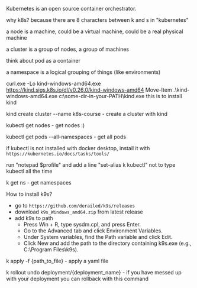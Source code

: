 Kubernetes is an open source container orchestrator.

why k8s? because there are 8 characters between k and s in "kubernetes"

a node is a machine, could be a virtual machine, could be a real physical machine

a cluster is a group of nodes, a group of machines

think about pod as a container

a namespace is a logical grouping of things (like environments)

curl.exe -Lo kind-windows-amd64.exe https://kind.sigs.k8s.io/dl/v0.26.0/kind-windows-amd64
Move-Item .\kind-windows-amd64.exe c:\some-dir-in-your-PATH\kind.exe
this is to install kind

kind create cluster --name k8s-course - create a cluster with kind

kubectl get nodes - get nodes :)

kubectl get pods --all-namespaces - get all pods

if kubectl is not installed with docker desktop, install it with `https://kubernetes.io/docs/tasks/tools/`

run "notepad $profile" and add a line "set-alias k kubectl" not to type kubectl all the time

k get ns - get namespaces

How to install k9s?
- go to `https://github.com/derailed/k9s/releases`
- download `k9s_Windows_amd64.zip` from latest release
- add k9s to path
  - Press Win + R, type sysdm.cpl, and press Enter.
  - Go to the Advanced tab and click Environment Variables.
  - Under System variables, find the Path variable and click Edit.
  - Click New and add the path to the directory containing k9s.exe (e.g., C:\Program Files\k9s).

k apply -f {path_to_file} - apply a yaml file

k rollout undo deployment/{deployment_name} - if you have messed up with your deployment you can rollback with this command